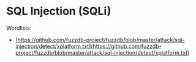 # SQL Injection (SQLi)

Wordlists:

* [https://github.com/fuzzdb-project/fuzzdb/blob/master/attack/sql-injection/detect/xplatform.txt](https://github.com/fuzzdb-project/fuzzdb/blob/master/attack/sql-injection/detect/xplatform.txt)
